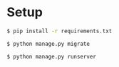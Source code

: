 # Setup 

```bash
$ pip install -r requirements.txt
```

```bash
$ python manage.py migrate
```

```bash
$ python manage.py runserver
```
